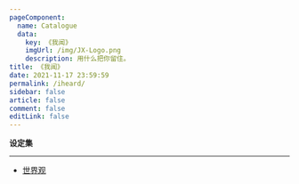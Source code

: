 ```yaml
---
pageComponent: 
  name: Catalogue
  data: 
    key: 《我闻》
    imgUrl: /img/JX-Logo.png
    description: 用什么把你留住。
title: 《我闻》
date: 2021-11-17 23:59:59
permalink: /iheard/
sidebar: false
article: false
comment: false
editLink: false
---
```


**设定集**

---

- [世界观](/iheardset/)

